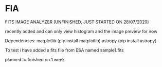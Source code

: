 # FIA
FITS IMAGE ANALYZER (UNFINISHED, JUST STARTED ON 28/07/2020)

recently added and can only view histogram and the image preview for now

Dependencies:
  matplotlib  (pip install matplotlib)
  astropy  (pip install astropy)
 
 To test i have added a fits file from ESA named sample1.fits
 
 planned to finished on 1 week
